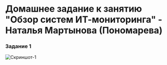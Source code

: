 # Домашнее задание к занятию "Обзор систем ИТ-мониторинга" - Наталья Мартынова (Пономарева)

### Задание 1

![Скриншот-1](https://github.com/NatoshFehn/hw-monitoring-01/blob/main/hw-monitoring-01/Снимок1.png)
